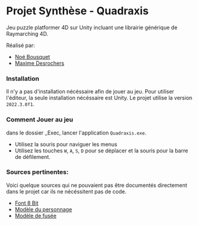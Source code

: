 # Projet Synthèse - Quadraxis

Jeu puzzle platformer 4D sur Unity incluant une librairie générique de Raymarching 4D.

Réalisé par:
- [Noé Bousquet](https://github.com/Sl1mmy)
- [Maxime Desrochers](https://github.com/Veryba)

### Installation

Il n'y a pas d'installation nécéssaire afin de jouer au jeu. Pour utiliser l'éditeur, la seule installation nécéssaire est Unity. Le projet utilise la version `2022.3.0f1`.

### Comment Jouer au jeu

dans le dossier _Exec, lancer l'application `Quadraxis.exe`.
- Utilisez la souris pour naviguer les menus
- Utilisez les touches `W`, `A`, `S`, `D` pour se déplacer et la souris pour la barre de défilement.


### Sources pertinentes:

Voici quelque sources qui ne pouvaient pas être documentés directement dans le projet car ils ne nécéssitent pas de code.
- [Font 8 Bit](https://www.dafont.com/minecraft.font)
- [Modèle du personnage](https://assetstore.unity.com/packages/3d/characters/jammo-character-mix-and-jam-158456)
- [Modèle de fusée](https://assetstore.unity.com/packages/3d/vehicles/space/rocket-cartoon-capsule-196997)